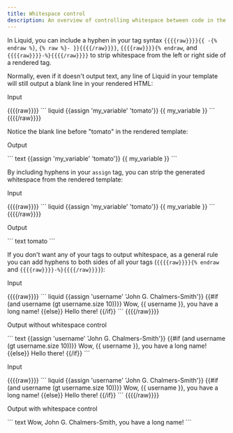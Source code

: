 ```yaml
---
title: Whitespace control
description: An overview of controlling whitespace between code in the Liquid template language.
---
```


In Liquid, you can include a hyphen in your tag syntax `{{{{raw}}}}{{ -{% endraw %}`, `{% raw %}- }}{{{{/raw}}}}`, `{{{{raw}}}}{% endraw`, and `{{{{raw}}}}-%}{{{{/raw}}}}` to strip whitespace from the left or right side of a rendered tag.

Normally, even if it doesn't output text, any line of Liquid in your template will still output a blank line in your rendered HTML:

<p class="code-label">Input</p>
{{{{raw}}}}
``` liquid
{{assign 'my_variable' 'tomato'}}
{{ my_variable }}
```
{{{{/raw}}}}

Notice the blank line before "tomato" in the rendered template:

<p class="code-label">Output</p>
``` text
{{assign 'my_variable' 'tomato'}}
{{ my_variable }}
```

By including hyphens in your `assign` tag, you can strip the generated whitespace from the rendered template:

<p class="code-label">Input</p>
{{{{raw}}}}
``` liquid
{{assign 'my_variable' 'tomato'}}
{{ my_variable }}
```
{{{{/raw}}}}

<p class="code-label">Output</p>
``` text
tomato
```

If you don't want any of your tags to output whitespace, as a general rule you can add hyphens to both sides of all your tags (`{{{{raw}}}}{% endraw` and `{{{{raw}}}}-%}{{{{/raw}}}}`):

<p class="code-label">Input</p>
{{{{raw}}}}
``` liquid
{{assign 'username' 'John G. Chalmers-Smith'}}
{{#if (and username (gt username.size 10))}}
  Wow, {{ username }}, you have a long name!
{{else}}
  Hello there!
{{/if}}
```
{{{{/raw}}}}

<p class="code-label">Output without whitespace control</p>
``` text
{{assign 'username' 'John G. Chalmers-Smith'}}
{{#if (and username (gt username.size 10))}}
  Wow, {{ username }}, you have a long name!
{{else}}
  Hello there!
{{/if}}
```

<p class="code-label">Input</p>
{{{{raw}}}}
``` liquid
{{assign 'username' 'John G. Chalmers-Smith'}}
{{#if (and username (gt username.size 10))}}
  Wow, {{ username }}, you have a long name!
{{else}}
  Hello there!
{{/if}}
```
{{{{/raw}}}}

<p class="code-label">Output with whitespace control</p>
``` text
Wow, John G. Chalmers-Smith, you have a long name!
```
